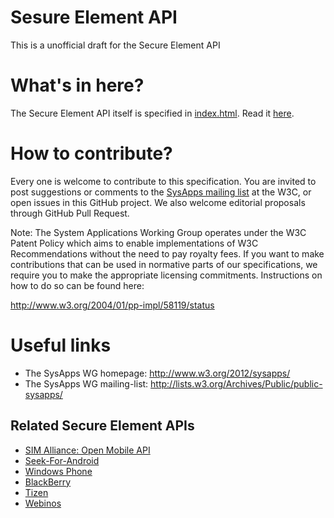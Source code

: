 Sesure Element API
==================

This is a unofficial draft for the Secure Element API

# What's in here? 

The Secure Element API itself is specified in 
[index.html](https://github.com/opoto/secure-element/blob/gh-pages/index.html). Read it [here](http://opoto.github.io/secure-element).

# How to contribute?

Every one is welcome to contribute to this specification. You are invited to post suggestions or comments to the [SysApps mailing list](http://lists.w3.org/Archives/Public/public-sysapps) at the W3C, or open issues in this GitHub project. We also welcome editorial proposals through GitHub Pull Request.

Note: The System Applications Working Group operates under the W3C Patent Policy which aims to enable implementations of W3C Recommendations without the need to pay royalty fees. If you want to make contributions that can be used in normative parts of our specifications, we require you to make the appropriate licensing commitments. Instructions on how to do so can be found here:

http://www.w3.org/2004/01/pp-impl/58119/status

# Useful links

 * The SysApps WG homepage: http://www.w3.org/2012/sysapps/
 * The SysApps WG mailing-list: http://lists.w3.org/Archives/Public/public-sysapps/

## Related Secure Element APIs

 * [SIM Alliance: Open Mobile API](http://www.simalliance.org/en/resources/specifications/)
 * [Seek-For-Android](https://code.google.com/p/seek-for-android/)
 * [Windows Phone](http://msdn.microsoft.com/en-US/library/windowsphone/develop/microsoft.phone.secureelement\(v=vs.105\).aspx)
 * [BlackBerry](http://developer.blackberry.com/native/documentation/core/com.qnx.doc.nfc/topic/manual/t_nfcdevguide_connect_app_on_SIM_SE.html)
 * [Tizen](https://developer.tizen.org/help/index.jsp?topic=/org.tizen.web.device.apireference/tizen/se.html)
 * [Webinos](http://dev.webinos.org/deliverables/wp3/Deliverable34/secureelements.html)

